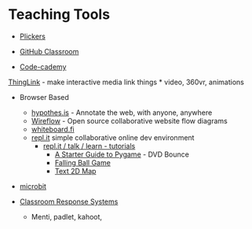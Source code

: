Teaching Tools
==============

* [Plickers](https://get.plickers.com/)
* [GitHub Classroom](https://classroom.github.com/)

* [Code-cademy](https://www.codecademy.com/)

[ThingLink](https://www.thinglink.com/) - make interactive media link things
    * video, 360vr, animations

* Browser Based
    * [hypothes.is](https://web.hypothes.is/) - Annotate the web, with anyone, anywhere
    * [Wireflow](https://wireflow.co/) - Open source collaborative website flow diagrams
    * [whiteboard.fi](https://whiteboard.fi/)
    * [repl.it](https://repl.it/) simple collaborative online dev environment
        * [repl.it / talk / learn - tutorials](https://repl.it/talk/learn)
            * [A Starter Guide to Pygame](https://repl.it/talk/learn/A-Starter-Guide-to-Pygame/11741) - DVD Bounce
            * [Falling Ball Game](https://repl.it/talk/learn/Make-your-first-Pygame/11773)
            * [Text 2D Map](https://repl.it/talk/learn/2D-console-games-tutorial/33813)

* [microbit](../microbit/)


* [Classroom Response Systems](https://www.canterbury.ac.uk/learning-and-teaching-enhancement/learning-platform-suite/classroom-response-systems.aspx)
    * Menti, padlet, kahoot,
